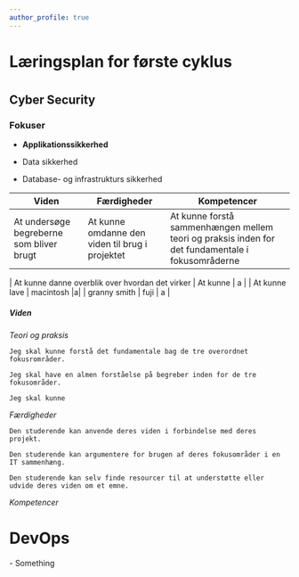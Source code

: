 ```yaml
---
author_profile: true
---
```

<h1>Læringsplan for første cyklus</h1>

# <h2>Cyber Security</h2>

<h3>Fokuser</h3>

<p>
  
  - __Applikationssikkerhed__
  
  
  - Data sikkerhed
  
  
  - Database- og infrastrukturs sikkerhed
  
  
</p>

| Viden | Færdigheder | Kompetencer |
|-------|--------|---------|
| At undersøge begreberne som bliver brugt | At kunne omdanne den viden til brug i projektet | At kunne forstå sammenhængen mellem teori og praksis inden for det fundamentale i fokusområderne |

| At kunne danne overblik over hvordan det virker | At kunne  | a |
| At kunne lave | macintosh |a|
| granny smith | fuji | a |



<h5>Viden</h5>

<p>
  
  _Teori og praksis_
  
    Jeg skal kunne forstå det fundamentale bag de tre overordnet fokusrområder.
    
    Jeg skal have en almen forståelse på begreber inden for de tre fokusområder.
    
    Jeg skal kunne
    
  _Færdigheder_
  
    Den studerende kan anvende deres viden i forbindelse med deres projekt.
    
    Den studerende kan argumentere for brugen af deres fokusområder i en IT sammenhæng.
    
    Den studerende kan selv finde resourcer til at understøtte eller udvide deres viden om et emne.
    
  _Kompetencer_
  
    
    
    
</p>


<h1>DevOps</h1>

<p>- Something</p>
